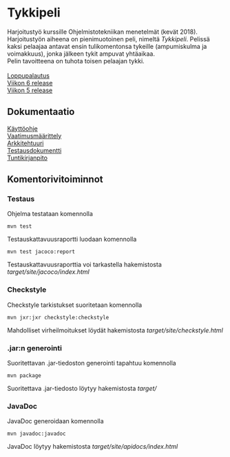 # Tykkipeli

Harjoitustyö kurssille Ohjelmistotekniikan menetelmät (kevät 2018).\
Harjoitustyön aiheena on pienimuotoinen peli, nimeltä *Tykkipeli*. Pelissä kaksi pelaajaa antavat ensin tulikomentonsa tykeille (ampumiskulma ja voimakkuus), jonka jälkeen tykit ampuvat yhtäaikaa.\
Pelin tavoitteena on tuhota toisen pelaajan tykki.\
\
[Loppupalautus](https://github.com/oskarioskari/otm-harjoitustyo/releases/tag/v1.0)\
[Viikon 6 release](https://github.com/oskarioskari/otm-harjoitustyo/releases/tag/v0.6)\
[Viikon 5 release](https://github.com/oskarioskari/otm-harjoitustyo/releases/tag/v0.5)

## Dokumentaatio
[Käyttöohje](https://github.com/oskarioskari/otm-harjoitustyo/blob/master/dokumentointi/kayttoohje.md)\
[Vaatimusmäärittely](https://github.com/oskarioskari/otm-harjoitustyo/blob/master/dokumentointi/vaatimusmaarittely.md)\
[Arkkitehtuuri](https://github.com/oskarioskari/otm-harjoitustyo/blob/master/dokumentointi/arkkitehtuuri.md)\
[Testausdokumentti](https://github.com/oskarioskari/otm-harjoitustyo/blob/master/dokumentointi/testaus.md)\
[Tuntikirjanpito](https://github.com/oskarioskari/otm-harjoitustyo/blob/master/dokumentointi/tuntikirjanpito.md)

## Komentorivitoiminnot
### Testaus
Ohjelma testataan komennolla
```
mvn test
```
Testauskattavuusraportti luodaan komennolla
```
mvn test jacoco:report
```
Testauskattavuusraporttia voi tarkastella hakemistosta *target/site/jacoco/index.html*

### Checkstyle
Checkstyle tarkistukset suoritetaan komennolla
```
mvn jxr:jxr checkstyle:checkstyle
```
Mahdolliset virheilmoitukset löydät hakemistosta *target/site/checkstyle.html*

### .jar:n generointi
Suoritettavan .jar-tiedoston generointi tapahtuu komennolla
```
mvn package
```
Suoritettava .jar-tiedosto löytyy hakemistosta *target/*

### JavaDoc
JavaDoc generoidaan komennolla
```
mvn javadoc:javadoc
```
JavaDoc löytyy hakemistosta *target/site/apidocs/index.html*
